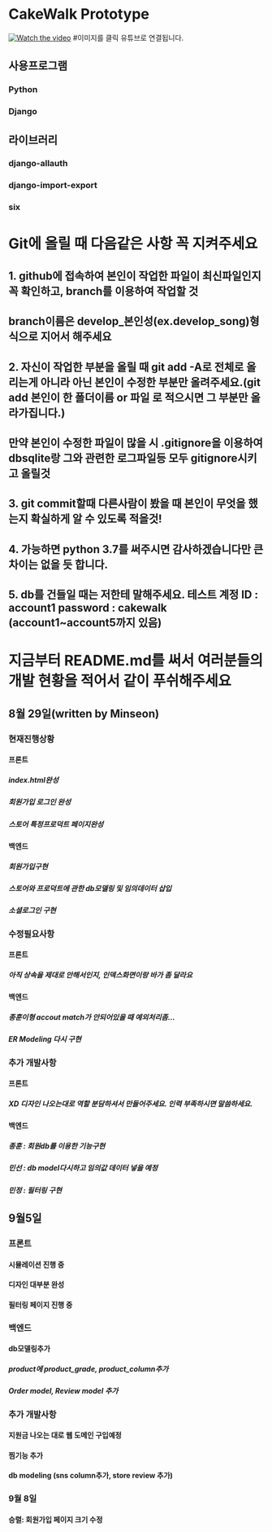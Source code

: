# CakeWalk Prototype

[![Watch the video](https://img.youtube.com/vi/HI_R2VVGFKU/default.jpg)](https://youtu.be/HI_R2VVGFKU)
#이미지를 클릭 유튜브로 연결됩니다.

## 사용프로그램
### Python
### Django

## 라이브러리
### django-allauth
### django-import-export
### six

# Git에 올릴 때 다음같은 사항 꼭 지켜주세요
## 1. github에 접속하여 본인이 작업한 파일이 최신파일인지 꼭 확인하고, branch를 이용하여 작업할 것

## branch이름은 develop_본인성(ex.develop_song)형식으로 지어서 해주세요
## 2. 자신이 작업한 부분을 올릴 때 git add -A로 전체로 올리는게 아니라 아닌 본인이 수정한 부분만 올려주세요.(git add 본인이 한 폴더이름 or 파일 로 적으시면 그 부분만 올라가집니다.)


## 만약 본인이 수정한 파일이 많을 시 .gitignore을 이용하여 dbsqlite랑 그와 관련한 로그파일등 모두 gitignore시키고 올릴것
## 3. git commit할때 다른사람이 봤을 때 본인이 무엇을 했는지 확실하게 알 수 있도록 적을것!


## 4. 가능하면 python 3.7를 써주시면 감사하겠습니다만 큰차이는 없을 듯 합니다.

## 5. db를 건들일 때는 저한테 말해주세요. 테스트 계정 ID : account1  password : cakewalk   (account1~account5까지 있음)

# 지금부터 README.md를 써서 여러분들의 개발 현황을 적어서 같이 푸쉬해주세요
## 8월 29일(written by Minseon)
### 현재진행상황
#### 프론트
##### index.html완성
##### 회원가입 로그인 완성
##### 스토어 특정프로덕트 페이지완성
#### 백엔드
##### 회원가입구현
##### 스토어와 프로덕트에 관한 db모델링 및 임의데이터 삽입
##### 소셜로그인 구현

### 수정필요사항
#### 프론트
##### 아직 상속을 제대로 안해서인지, 인덱스화면이랑 바가 좀 달라요

#### 백엔드
##### 종훈이형 accout match가 안되어있을 때 예외처리좀...
##### ER Modeling 다시 구현

### 추가 개발사항
#### 프론트
##### XD 디자인 나오는대로 역할 분담하셔서 만들어주세요. 인력 부족하시면 말씀하세요.

#### 백엔드
##### 종훈 : 회원db를 이용한 기능구현
##### 민선 : db model다시하고 임의값 데이터 넣을 예정
##### 민정 : 필터링 구현


## 9월5일
### 프론트
#### 시뮬레이션 진행 중
#### 디자인 대부분 완성
#### 필터링 페이지 진행 중

### 백엔드
#### db모델링추가
##### product에 product_grade, product_column추가
##### Order model, Review model 추가


### 추가 개발사항
#### 지원금 나오는 대로 웹 도메인 구입예정
#### 찜기능 추가
#### db modeling (sns column추가, store review 추가)

### 9월 8일
#### 승렬: 회원가입 페이지 크기 수정
